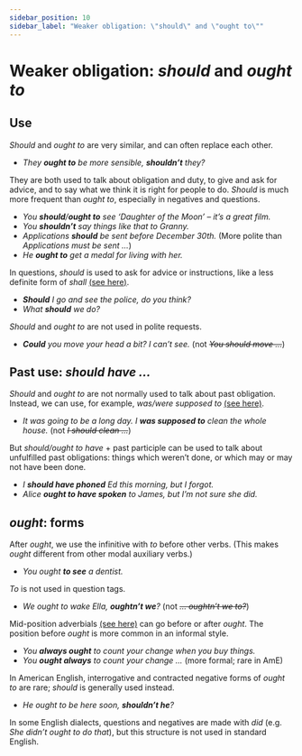 ```yaml
---
sidebar_position: 10
sidebar_label: "Weaker obligation: \"should\" and \"ought to\""
---
```


# Weaker obligation: *should* and *ought to*

## Use

*Should* and *ought to* are very similar, and can often replace each other.

- *They **ought to** be more sensible, **shouldn’t** they?*

They are both used to talk about obligation and duty, to give and ask for advice, and to say what we think it is right for people to do. *Should* is much more frequent than *ought to*, especially in negatives and questions.

- *You **should**/**ought to** see ‘Daughter of the Moon’ – it’s a great film.*
- *You **shouldn’t** say things like that to Granny.*
- *Applications **should** be sent before December 30th.* (More polite than *Applications must be sent …*)
- *He **ought to** get a medal for living with her.*

In questions, *should* is used to ask for advice or instructions, like a less definite form of *shall* [(see here)](./instructions-and-requests-will-would-can-could-might-shall).

- ***Should** I go and see the police, do you think?*
- *What **should** we do?*

*Should* and *ought to* are not used in polite requests.

- ***Could** you move your head a bit? I can’t see.* (not *~~You should move …~~*)

## Past use: *should have …*

*Should* and *ought to* are not normally used to talk about past obligation. Instead, we can use, for example, *was/were supposed to* [(see here)](./expectations-supposed-to).

- *It was going to be a long day. I **was supposed to** clean the whole house.* (not *~~I should clean …~~*)

But *should/ought to have* + past participle can be used to talk about unfulfilled past obligations: things which weren’t done, or which may or may not have been done.

- *I **should have phoned** Ed this morning, but I forgot.*
- *Alice **ought to have spoken** to James, but I’m not sure she did.*

## *ought*: forms

After *ought*, we use the infinitive with *to* before other verbs. (This makes *ought* different from other modal auxiliary verbs.)

- *You ought **to see** a dentist.*

*To* is not used in question tags.

- *We ought to wake Ella, **oughtn’t we**?* (not *~~… oughtn’t we to?~~*)

Mid-position adverbials [(see here)](./../adverbs-and-adverbials/mid-position-details) can go before or after *ought*. The position before *ought* is more common in an informal style.

- *You **always ought** to count your change when you buy things.*
- *You **ought always** to count your change …* (more formal; rare in AmE)

In American English, interrogative and contracted negative forms of *ought to* are rare; *should* is generally used instead.

- *He ought to be here soon, **shouldn’t he**?*

In some English dialects, questions and negatives are made with *did* (e.g. *She didn’t ought to do that*), but this structure is not used in standard English.
